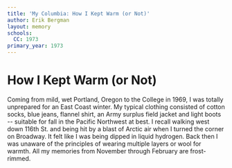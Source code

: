 ```yaml
---
title: 'My Columbia: How I Kept Warm (or Not)'
author: Erik Bergman
layout: memory
schools:
  CC: 1973
primary_year: 1973
---
```

# How I Kept Warm (or Not)

Coming from mild, wet Portland, Oregon to the College in 1969, I was totally unprepared for an East Coast winter. My typical clothing consisted of cotton socks, blue jeans, flannel shirt, an Army surplus field jacket and light boots -- suitable for fall in the Pacific Northwest at best. I recall walking west down 116th St. and being hit by a blast of Arctic air when I turned the corner on Broadway. It felt like I was being dipped in liquid hydrogen. Back then I was unaware of the principles of wearing multiple layers or wool for warmth. All my memories from November through February are frost-rimmed.
